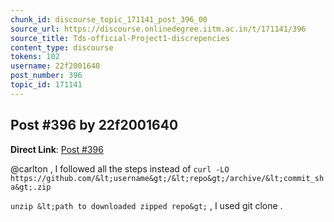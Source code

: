 ```yaml
---
chunk_id: discourse_topic_171141_post_396_00
source_url: https://discourse.onlinedegree.iitm.ac.in/t/171141/396
source_title: Tds-official-Project1-discrepencies
content_type: discourse
tokens: 102
username: 22f2001640
post_number: 396
topic_id: 171141
---
```


## Post #396 by 22f2001640

**Direct Link**: [Post #396](https://discourse.onlinedegree.iitm.ac.in/t/171141/396)

@carlton , I followed all the steps instead of `curl -LO https://github.com/&lt;username&gt;/&lt;repo&gt;/archive/&lt;commit_sha&gt;.zip`

`unzip &lt;path to downloaded zipped repo&gt;` , I used git clone .
